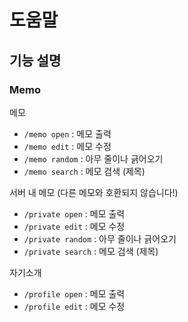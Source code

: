 # 도움말
## 기능 설명
### Memo
메모
* `/memo open` : 메모 출력
* `/memo edit` : 메모 수정
* `/memo random` : 아무 줄이나 긁어오기
* `/memo search` : 메모 검색 (제목)

서버 내 메모 (다른 메모와 호환되지 않습니다!)
* `/private open` : 메모 출력
* `/private edit` : 메모 수정
* `/private random` : 아무 줄이나 긁어오기
* `/private search` : 메모 검색 (제목)

자기소개
* `/profile open` : 메모 출력
* `/profile edit` : 메모 수정
